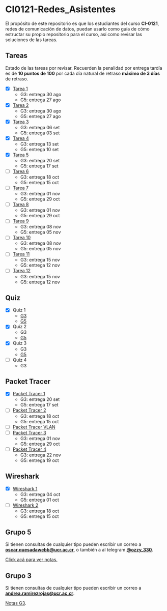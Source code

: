 # CI0121-Redes_Asistentes

El propósito de este repositorio es que los estudiantes del curso **CI-0121**, redes de comunicación de datos, puedan usarlo como guía de cómo estructar su propio repositorio para el curso, así como revisar las soluciones de las tareas.

## Tareas

Estado de las tareas por revisar. Recuerden la penalidad por entrega tardía es de **10 puntos de 100** por cada día natural de retraso **máximo de 3 días** de retraso.

- [x] [Tarea 1](./tareas/tarea1/)
  - G3: entrega 30 ago
  - G5: entrega 27 ago
- [x] [Tarea 2](./tareas/tarea2/)
  - G3: entrega 30 ago
  - G5: entrega 27 ago
- [x] [Tarea 3](./tareas/tarea3/)
  - G3: entrega 06 set
  - G5: entrega 03 set
- [x] [Tarea 4](./tareas/tarea4/)
  - G3: entrega 13 set
  - G5: entrega 10 set
- [x] [Tarea 5](./tareas/tarea5/)
  - G3: entrega 20 set
  - G5: entrega 17 set
- [ ] [Tarea 6](./tareas/tarea6/)
  - G3: entrega 18 oct
  - G5: entrega 15 oct
- [ ] [Tarea 7](./tareas/tarea7/)
  - G3: entrega 01 nov
  - G5: entrega 29 oct
- [ ] [Tarea 8](./tareas/tarea8/)
  - G3: entrega 01 nov
  - G5: entrega 29 oct
- [ ] [Tarea 9](./tareas/tarea9/)
  - G3: entrega 08 nov
  - G5: entrega 05 nov
- [ ] [Tarea 10](./tareas/tarea10/)
  - G3: entrega 08 nov
  - G5: entrega 05 nov
- [ ] [Tarea 11](./tareas/tarea11/)
  - G3: entrega 15 nov
  - G5: entrega 12 nov
- [ ] [Tarea 12](./tareas/tarea12/)
  - G3: entrega 15 nov
  - G5: entrega 12 nov

## Quiz

- [x] Quiz 1
  - [G3](./quiz/G3/Quiz%201.pdf)
  - [G5](./quiz/G5/quiz1)
- [x] Quiz 2
  - G3
  - [G5](./quiz/G5/quiz2/)
- [x] Quiz 3
  - G3
  - [G5](./quiz/G5/quiz3/)
- [ ] Quiz 4
  - G3

## Packet Tracer

- [x] [Packet Tracer 1](./packet_tracer/pt1/)
  - G3: entrega 20 set
  - G5: entrega 17 set
- [ ] [Packet Tracer 2](./packet_tracer/pt2/)
  - G3: entrega 18 oct
  - G5: entrega 15 oct
- [ ] [Packet Tracer VLAN](./packet_tracer/ptv/)
- [ ] [Packet Tracer 3](./packet_tracer/pt3/)
  - G3: entrega 01 nov
  - G5: entrega 29 oct
- [ ] [Packet Tracer 4](./packet_tracer/pt4/)
  - G3: entrega 22 nov
  - G5: entrega 19 oct

## Wireshark

- [x] [Wireshark 1](./wireshark/ws1)
  - G3: entrega 04 oct
  - G5: entrega 01 oct
- [ ] [Wireshark 2](./wireshark/ws2)
  - G3: entrega 18 oct
  - G5: entrega 15 oct

## Grupo 5

Si tienen consultas de cualquier tipo pueden escribir un correo a [**oscar.quesadawebb@ucr.ac.cr**](mailto:oscar.quesadawebb@ucr.ac.cr), o también a al telegram [**@ozzy_330**](https://t.me/ozzy_330).

[Click acá para ver notas.](https://docs.google.com/spreadsheets/d/1GakMUIu5vVlCsuaAX2JkWaBTBvURpckusxheio5P_Ko/edit?usp=sharing)

## Grupo 3

Si tienen consultas de cualquier tipo pueden escribir un correo a [**andrea.ramirezrojas@ucr.ac.cr**](mailto:andrea.ramirezrojas@ucr.ac.cr).

[Notas G3](https://docs.google.com/spreadsheets/d/1ZsYoLb9-j-n9hZe3fX56TR-2SzkQCf4EWsf-5r9LxEE/edit?usp=sharing).
